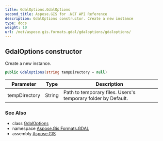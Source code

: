 ```yaml
---
title: GdalOptions.GdalOptions
second_title: Aspose.GIS for .NET API Reference
description: GdalOptions constructor. Create a new instance
type: docs
weight: 10
url: /net/aspose.gis.formats.gdal/gdaloptions/gdaloptions/
---
```

## GdalOptions constructor

Create a new instance.

```csharp
public GdalOptions(string tempDirectory = null)
```

| Parameter | Type | Description |
| --- | --- | --- |
| tempDirectory | String | Path to temporary files. Users's temporary folder by Default. |

### See Also

* class [GdalOptions](../)
* namespace [Aspose.Gis.Formats.GDAL](../../gdaloptions/)
* assembly [Aspose.GIS](../../../)


